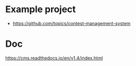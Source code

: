 

# Example project

* https://github.com/topics/contest-management-system

# Doc
https://cms.readthedocs.io/en/v1.4/index.html
